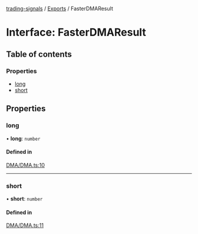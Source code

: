 [trading-signals](../README.md) / [Exports](../modules.md) / FasterDMAResult

# Interface: FasterDMAResult

## Table of contents

### Properties

- [long](FasterDMAResult.md#long)
- [short](FasterDMAResult.md#short)

## Properties

### long

• **long**: `number`

#### Defined in

[DMA/DMA.ts:10](https://github.com/bennycode/trading-signals/blob/95cb489/src/DMA/DMA.ts#L10)

---

### short

• **short**: `number`

#### Defined in

[DMA/DMA.ts:11](https://github.com/bennycode/trading-signals/blob/95cb489/src/DMA/DMA.ts#L11)
